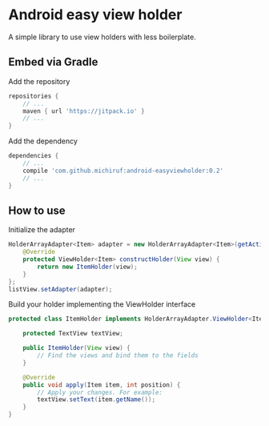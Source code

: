 # Android easy view holder
A simple library to use view holders with less boilerplate.

## Embed via Gradle
Add the repository
```gradle
repositories {
    // ...
    maven { url 'https://jitpack.io' }
    // ...
}
```

Add the dependency
```gradle
dependencies {
    // ...
    compile 'com.github.michiruf:android-easyviewholder:0.2'
    // ...
}
```

## How to use
Initialize the adapter
```java
HolderArrayAdapter<Item> adapter = new HolderArrayAdapter<Item>(getActivity(), R.layout.your_item_layout) {
    @Override
    protected ViewHolder<Item> constructHolder(View view) {
        return new ItemHolder(view);
    }
};
listView.setAdapter(adapter);
```

Build your holder implementing the ViewHolder interface
```java
protected class ItemHolder implements HolderArrayAdapter.ViewHolder<Item> {

    protected TextView textView;

    public ItemHolder(View view) {
        // Find the views and bind them to the fields
    }

    @Override
    public void apply(Item item, int position) {
        // Apply your changes. For example:
        textView.setText(item.getName());
    }
}
```
